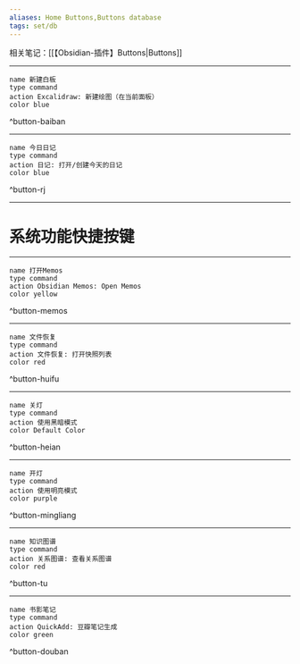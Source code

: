 ```yaml
---
aliases: Home Buttons,Buttons database
tags: set/db
---
```

相关笔记：[[【Obsidian-插件】Buttons|Buttons]]


---

```button
name 新建白板
type command
action Excalidraw: 新建绘图（在当前面板）
color blue
```
^button-baiban

---

```button
name 今日日记
type command
action 日记: 打开/创建今天的日记
color blue
```
^button-rj

---

# 系统功能快捷按键

---

```button
name 打开Memos
type command
action Obsidian Memos: Open Memos
color yellow
```
^button-memos

---

```button
name 文件恢复
type command
action 文件恢复: 打开快照列表
color red
```
^button-huifu

---

```button
name 关灯
type command
action 使用黑暗模式
color Default Color
```
^button-heian

---

```button
name 开灯
type command
action 使用明亮模式
color purple
```
^button-mingliang

---

```button
name 知识图谱
type command
action 关系图谱: 查看关系图谱
color red
```
^button-tu

---

```button
name 书影笔记
type command
action QuickAdd: 豆瓣笔记生成
color green
```
^button-douban